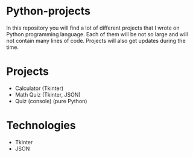 # Python-projects

In this repository you will find a lot of different projects that I wrote on Python programming language. Each of them will be not so large and will not contain many lines of code. Projects will also get updates during the time.

# Projects

- Calculator (Tkinter)
- Math Quiz (Tkinter, JSON)
- Quiz (console) (pure Python)

# Technologies

- Tkinter
- JSON
